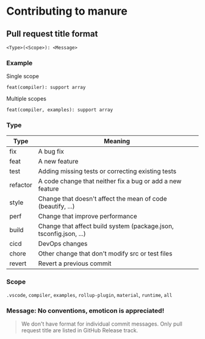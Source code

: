 # Contributing to manure

## Pull request title format

```
<Type>(<Scope>): <Message>
```

### Example

Single scope

```
feat(compiler): support array
```

Multiple scopes

```
feat(compiler, examples): support array
```

### Type

| Type     | Meaning                                                            |
| -------- | ------------------------------------------------------------------ |
| fix      | A bug fix                                                          |
| feat     | A new feature                                                      |
| test     | Adding missing tests or correcting existing tests                  |
| refactor | A code change that neither fix a bug or add a new feature          |
| style    | Change that doesn't affect the mean of code (beautify, ...)        |
| perf     | Change that improve performance                                    |
| build    | Change that affect build system (package.json, tsconfig.json, ...) |
| cicd     | DevOps changes                                                     |
| chore    | Other change that don't modify src or test files                   |
| revert   | Revert a previous commit                                           |

### Scope

`.vscode`, `compiler`, `examples`, `rollup-plugin`, `material`, `runtime`, `all`

### Message: No conventions, emoticon is appreciated!

> We don't have format for individual commit messages. Only pull request title are listed in GitHub Release track.
